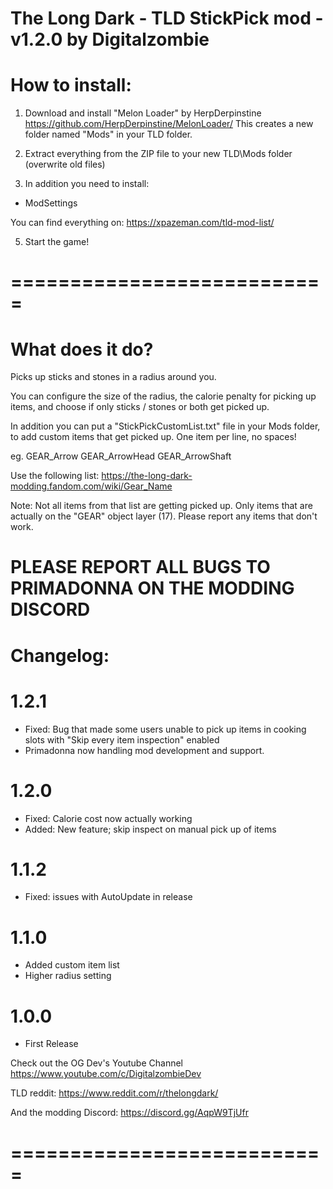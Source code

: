 The Long Dark - TLD StickPick mod - v1.2.0 by Digitalzombie
===========================================================

How to install:
===============
1. Download and install "Melon Loader" by HerpDerpinstine
https://github.com/HerpDerpinstine/MelonLoader/
This creates a new folder named "Mods" in your TLD folder.

2. Extract everything from the ZIP file to your new TLD\Mods folder (overwrite old files)

3. In addition you need to install:
- ModSettings

You can find everything on: https://xpazeman.com/tld-mod-list/

5. Start the game! 

===========================
===========================

What does it do?
=================

Picks up sticks and stones in a radius around you.

You can configure the size of the radius, 
the calorie penalty for picking up items,
and choose if only sticks / stones or both get picked up.

In addition you can put a "StickPickCustomList.txt" file in your Mods folder,
to add custom items that get picked up. One item per line, no spaces!

eg.
GEAR_Arrow
GEAR_ArrowHead
GEAR_ArrowShaft

Use the following list:
https://the-long-dark-modding.fandom.com/wiki/Gear_Name

Note: 
Not all items from that list are getting picked up. Only items that are actually on the "GEAR" object layer (17).
Please report any items that don't work.

PLEASE REPORT ALL BUGS TO PRIMADONNA ON THE MODDING DISCORD
===========================================================

Changelog:
==========
1.2.1
==========
- Fixed: Bug that made some users unable to pick up items in cooking slots with "Skip every item inspection" enabled
- Primadonna now handling mod development and support.

1.2.0	
==========
- Fixed: Calorie cost now actually working	
- Added: New feature; skip inspect on manual pick up of items

1.1.2
==========
- Fixed: issues with AutoUpdate in release

1.1.0
==========
- Added custom item list
- Higher radius setting

1.0.0
==========
- First Release


Check out the OG Dev's Youtube Channel
https://www.youtube.com/c/DigitalzombieDev

TLD reddit:
https://www.reddit.com/r/thelongdark/

And the modding Discord:
https://discord.gg/AqpW9TjUfr

===========================
===========================
